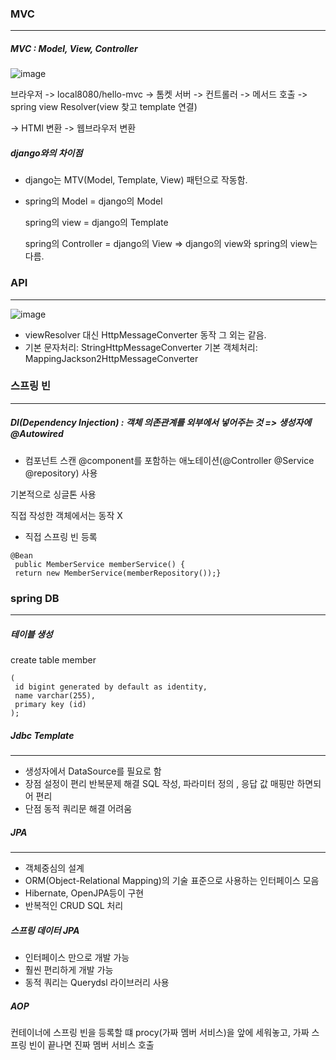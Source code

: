 
### MVC
---
##### MVC : Model, View, Controller
![image](https://github.com/9oormthonUNIV-JNU/Spring-Study/assets/123622993/5492f01d-e491-4de6-b56c-673e45c5e7ae)

브라우저 -> local8080/hello-mvc -> 톰켓 서버 -> 컨트롤러 -> 메서드 호출 -> spring view Resolver(view 찾고 template 연결)

-> HTMl 변환 -> 웹브라우저 변환

##### django와의 차이점
* django는 MTV(Model, Template, View) 패턴으로 작동함.
* spring의 Model = django의 Model

  spring의 view = django의 Template

  spring의 Controller = django의 View  => django의 view와 spring의 view는 다름.




### API
---
![image](https://github.com/9oormthonUNIV-JNU/Spring-Study/assets/123622993/c8f5ee95-9e0a-42ad-8567-e3571476fbba)
  
* viewResolver 대신 HttpMessageConverter 동작 그 외는 같음.
* 기본 문자처리: StringHttpMessageConverter
  기본 객체처리: MappingJackson2HttpMessageConverter



### 스프링 빈
---
##### DI(Dependency Injection) : 객체 의존관계를 외부에서 넣어주는 것 => 생성자에 @Autowired
* 컴포넌트 스캔
@component를 포함하는 애노테이션(@Controller @Service @repository) 사용

기본적으로 싱글톤 사용

직접 작성한 객체에서는 동작 X
* 직접 스프링 빈 등록
```
@Bean
 public MemberService memberService() {
 return new MemberService(memberRepository());}
```



### spring DB
---
##### 테이블 생성
create table member
```
(
 id bigint generated by default as identity,
 name varchar(255),
 primary key (id)
);
```

##### Jdbc Template
---
* 생성자에서 DataSource를 필요로 함
* 장점
설정이 편리
반복문제 해결
SQL 작성, 파라미터 정의 , 응답 값 매핑만 하면되어 편리
* 단점
동적 쿼리문 해결 어려움

##### JPA
---
* 객체중심의 설계
* ORM(Object-Relational Mapping)의 기술 표준으로 사용하는 인터페이스 모음
* Hibernate, OpenJPA등이 구현
* 반복적인 CRUD SQL 처리

##### 스프링 데이터 JPA
* 인터페이스 만으로 개발 가능
* 훨씬 편리하게 개발 가능
* 동적 쿼리는 Querydsl 라이브러리 사용


##### AOP
컨테이너에 스프링 빈을 등록할 떄 procy(가짜 멤버 서비스)을 앞에 세워놓고, 가짜 스프링 빈이 끝나면 진짜 멤버 서비스 호출

